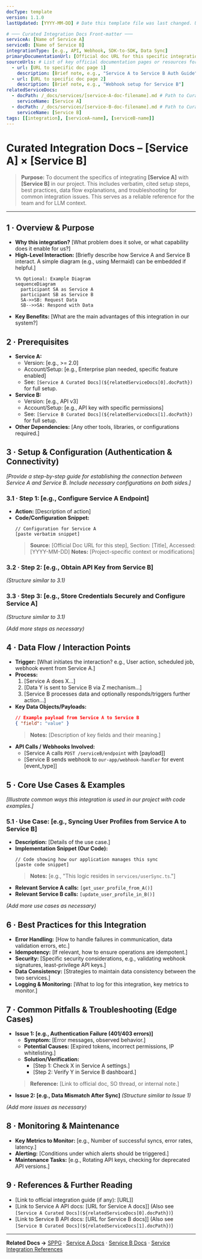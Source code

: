 ```yaml
---
docType: template
version: 1.1.0
lastUpdated: [YYYY-MM-DD] # Date this template file was last changed. User updates this in their specific integration-doc instance.

# ─── Curated Integration Docs Front-matter ───
serviceA: [Name of Service A]
serviceB: [Name of Service B]
integrationType: [e.g., API, Webhook, SDK-to-SDK, Data Sync]
primaryDocumentationUrl: [Official doc URL for this specific integration, if one exists]
sourceUrls: # List of key official documentation pages or resources for the integration
  - url: [URL to specific doc page 1]
    description: [Brief note, e.g., "Service A to Service B Auth Guide"]
  - url: [URL to specific doc page 2]
    description: [Brief note, e.g., "Webhook setup for Service B"]
relatedServiceDocs:
  - docPath: /_docs/services/[service-A-doc-filename].md # Path to Curated Docs for Service A
    serviceName: [Service A]
  - docPath: /_docs/services/[service-B-doc-filename].md # Path to Curated Docs for Service B
    serviceName: [Service B]
tags: [[integration], [serviceA-name], [serviceB-name]]
---
```


# Curated Integration Docs – [Service A] × [Service B]

> **Purpose:** To document the specifics of integrating **[Service A]** with **[Service B]** in our project. This includes verbatim, cited setup steps, best practices, data flow explanations, and troubleshooting for common integration issues. This serves as a reliable reference for the team and for LLM context.

---

## 1 · Overview & Purpose
- **Why this integration?** [What problem does it solve, or what capability does it enable for us?]
- **High-Level Interaction:** [Briefly describe how Service A and Service B interact. A simple diagram (e.g., using Mermaid) can be embedded if helpful.]
  ```mermaid
  %% Optional: Example Diagram
  sequenceDiagram
    participant SA as Service A
    participant SB as Service B
    SA->>SB: Request Data
    SB-->>SA: Respond with Data
  ```
- **Key Benefits:** [What are the main advantages of this integration in our system?]

## 2 · Prerequisites
- **Service A:**
    - Version: [e.g., >= 2.0]
    - Account/Setup: [e.g., Enterprise plan needed, specific feature enabled]
    - See: `[Service A Curated Docs](${relatedServiceDocs[0].docPath})` for full setup.
- **Service B:**
    - Version: [e.g., API v3]
    - Account/Setup: [e.g., API key with specific permissions]
    - See: `[Service B Curated Docs](${relatedServiceDocs[1].docPath})` for full setup.
- **Other Dependencies:** [Any other tools, libraries, or configurations required.]

## 3 · Setup & Configuration (Authentication & Connectivity)
*[Provide a step-by-step guide for establishing the connection between Service A and Service B. Include necessary configurations on both sides.]*

### 3.1 · Step 1: [e.g., Configure Service A Endpoint]
- **Action:** [Description of action]
- **Code/Configuration Snippet:**
    ```[language or config format]
    // Configuration for Service A
    [paste verbatim snippet]
    ```
    > **Source:** [Official Doc URL for this step], Section: [Title], Accessed: [YYYY-MM-DD]
    > **Notes:** [Project-specific context or modifications]

### 3.2 · Step 2: [e.g., Obtain API Key from Service B]
*(Structure similar to 3.1)*

### 3.3 · Step 3: [e.g., Store Credentials Securely and Configure Service A]
*(Structure similar to 3.1)*

*(Add more steps as necessary)*

## 4 · Data Flow / Interaction Points
- **Trigger:** [What initiates the interaction? e.g., User action, scheduled job, webhook event from Service A.]
- **Process:**
    1. [Service A does X...]
    2. [Data Y is sent to Service B via Z mechanism...]
    3. [Service B processes data and optionally responds/triggers further action...]
- **Key Data Objects/Payloads:**
    ```json
    // Example payload from Service A to Service B
    { "field": "value" }
    ```
    > **Notes:** [Description of key fields and their meaning.]
- **API Calls / Webhooks Involved:**
    - [Service A calls `POST /serviceB/endpoint` with [payload]]
    - [Service B sends webhook to `our-app/webhook-handler` for event [event_type]]

## 5 · Core Use Cases & Examples
*[Illustrate common ways this integration is used in our project with code examples.]*

### 5.1 · Use Case: [e.g., Syncing User Profiles from Service A to Service B]
- **Description:** [Details of the use case.]
- **Implementation Snippet (Our Code):**
    ```[language]
    // Code showing how our application manages this sync
    [paste code snippet]
    ```
    > **Notes:** [e.g., "This logic resides in `services/userSync.ts`."]
- **Relevant Service A calls:** `[get_user_profile_from_A()]`
- **Relevant Service B calls:** `[update_user_profile_in_B()]`

*(Add more use cases as necessary)*

## 6 · Best Practices for this Integration
- **Error Handling:** [How to handle failures in communication, data validation errors, etc.]
- **Idempotency:** [If relevant, how to ensure operations are idempotent.]
- **Security:** [Specific security considerations, e.g., validating webhook signatures, least-privilege API keys.]
- **Data Consistency:** [Strategies to maintain data consistency between the two services.]
- **Logging & Monitoring:** [What to log for this integration, key metrics to monitor.]

## 7 · Common Pitfalls & Troubleshooting (Edge Cases)
- **Issue 1: [e.g., Authentication Failure (401/403 errors)]**
    - **Symptom:** [Error messages, observed behavior.]
    - **Potential Causes:** [Expired tokens, incorrect permissions, IP whitelisting.]
    - **Solution/Verification:**
        - [Step 1: Check X in Service A settings.]
        - [Step 2: Verify Y in Service B dashboard.]
    > **Reference:** [Link to official doc, SO thread, or internal note.]
- **Issue 2: [e.g., Data Mismatch After Sync]**
    *(Structure similar to Issue 1)*

*(Add more issues as necessary)*

## 8 · Monitoring & Maintenance
- **Key Metrics to Monitor:** [e.g., Number of successful syncs, error rates, latency.]
- **Alerting:** [Conditions under which alerts should be triggered.]
- **Maintenance Tasks:** [e.g., Rotating API keys, checking for deprecated API versions.]

## 9 · References & Further Reading
- [Link to official integration guide (if any): [URL]]
- [Link to Service A API docs: [URL for Service A docs]] (Also see `[Service A Curated Docs](${relatedServiceDocs[0].docPath})`)
- [Link to Service B API docs: [URL for Service B docs]] (Also see `[Service B Curated Docs](${relatedServiceDocs[1].docPath})`)

---

**Related Docs →** [SPPG](../templates/systemic-principles-template.md) · [Service A Docs](../references/) · [Service B Docs](../references/) · [Service Integration References](../references/)